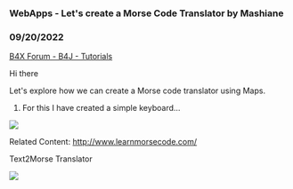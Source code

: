 ### WebApps - Let's create a Morse Code Translator by Mashiane
### 09/20/2022
[B4X Forum - B4J - Tutorials](https://www.b4x.com/android/forum/threads/143042/)

Hi there  
  
Let's explore how we can create a Morse code translator using Maps.  
  
1. For this I have created a simple keyboard…  
  
![](https://www.b4x.com/android/forum/attachments/133844)  
  
Related Content: <http://www.learnmorsecode.com/>  
  
Text2Morse Translator  
  
![](https://www.b4x.com/android/forum/attachments/133849)